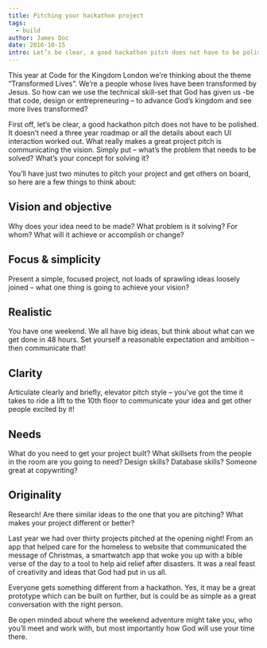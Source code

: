 ```yaml
---
title: Pitching your hackathon project
tags:
  - build
author: James Doc
date: 2016-10-15
intro: Let’s be clear, a good hackathon pitch does not have to be polished. It doesn’t need a three year roadmap or all the details about each UI interaction worked out. What really makes a great project pitch is communicating the vision…
---
```


This year at Code for the Kingdom London we’re thinking about the theme “Transformed Lives”. We’re a people whose lives have been transformed by Jesus. So how can we use the technical skill-set that God has given us -be that code, design or entrepreneuring – to advance God’s kingdom and see more lives transformed?

First off, let’s be clear, a good hackathon pitch does not have to be polished. It doesn’t need a three year roadmap or all the details about each UI interaction worked out. What really makes a great project pitch is communicating the vision. Simply put – what’s the problem that needs to be solved? What’s your concept for solving it?

You’ll have just two minutes to pitch your project and get others on board, so here are a few things to think about:

## Vision and objective

Why does your idea need to be made? What problem is it solving? For whom? What will it achieve or accomplish or change?

## Focus & simplicity

Present a simple, focused project, not loads of sprawling ideas loosely joined – what one thing is going to achieve your vision?

## Realistic

You have one weekend. We all have big ideas, but think about what can we get done in 48 hours. Set yourself a reasonable expectation and ambition – then communicate that!

## Clarity

Articulate clearly and briefly, elevator pitch style – you’ve got the time it takes to ride a lift to the 10th floor to communicate your idea and get other people excited by it!

## Needs

What do you need to get your project built? What skillsets from the people in the room are you going to need? Design skills? Database skills? Someone great at copywriting?

## Originality

Research! Are there similar ideas to the one that you are pitching? What makes your project different or better?

Last year we had over thirty projects pitched at the opening night! From an app that helped care for the homeless to website that communicated the message of Christmas, a smartwatch app that woke you up with a bible verse of the day to a tool to help aid relief after disasters. It was a real feast of creativity and ideas that God had put in us all.

Everyone gets something different from a hackathon. Yes, it may be a great prototype which can be built on further, but is could be as simple as a great conversation with the right person.

Be open minded about where the weekend adventure might take you, who you’ll meet and work with, but most importantly how God will use your time there.
